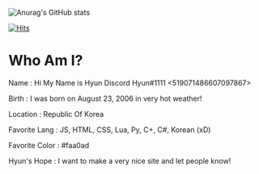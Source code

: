 ![Anurag's GitHub stats](https://github-readme-stats.vercel.app/api?username=Hyun8941&show_icons=true&theme=highcontrast)

[![Hits](https://hits.seeyoufarm.com/api/count/incr/badge.svg?url=https%3A%2F%2Fgithub.com%2FHyun8941&count_bg=%23FF6D8C&title_bg=%23545454&icon=discord.svg&icon_color=%23E7E7E7&title=Hits%21&edge_flat=false)](https://hits.seeyoufarm.com)
# Who Am I?

Name : Hi My Name is Hyun Discord Hyun#1111 <519071486607097867>

Birth : I was born on August 23, 2006 in very hot weather!

Location : Republic Of Korea

Favorite Lang : JS, HTML, CSS, Lua, Py, C+, C#, Korean (xD)

Favorite Color : #faa0ad

Hyun's Hope : I want to make a very nice site and let people know!
